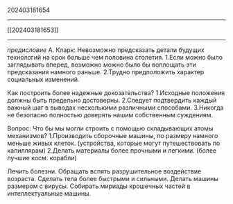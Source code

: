 202403181654
***
[[202403181653]]
***
*предисловие*
А. Кларк: 
Невозможно предсказать детали будущих технологий на срок больше чем половина столетия.
1.Если можно было заглядывать вперед, возможно можно было бы воплощать эти предсказания намного раньше.
2.Трудно предположить характер социальных изменений.

Как построить более надежные докозательства?
1.Исходные положения должны быть предельно достоверны.
2.Следует подтвердить каждый важный шаг в выводах несколькими различными способами.
3.Никогда не безопасно полностью доверять нашим собственным суждениям.

Вопрос:
Что бы мы могли строить с помощью складывающих атомы механизмов?
1.Производить сборочные машины, по размеру намного меньше живых клеток.
(устройства, которые могут путешествовать по капиллярам)
2.Делать материалы более прочными и легкими.
(более лучшие косм. корабли)

Лечить болезни.
Обращать вспять разрушительное воздействие возраста.
Сделать тела более быстрыми и сильными.
Делать машины размером с вирусы.
Собирать мириады крошечных частей в интеллектуальные машины.
